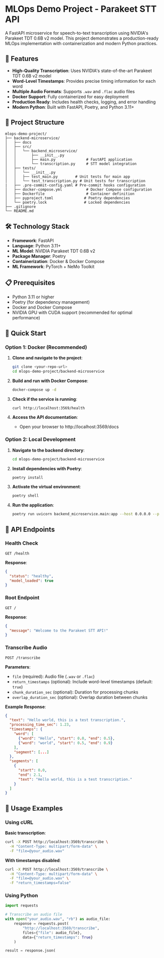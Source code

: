 # MLOps Demo Project - Parakeet STT API

A FastAPI microservice for speech-to-text transcription using NVIDIA's Parakeet TDT 0.6B v2 model. This project demonstrates a production-ready MLOps implementation with containerization and modern Python practices.

## 🚀 Features

- **High-Quality Transcription**: Uses NVIDIA's state-of-the-art Parakeet TDT 0.6B v2 model
- **Word-Level Timestamps**: Provides precise timing information for each word
- **Multiple Audio Formats**: Supports `.wav` and `.flac` audio files
- **Docker Support**: Fully containerized for easy deployment
- **Production Ready**: Includes health checks, logging, and error handling
- **Modern Python**: Built with FastAPI, Poetry, and Python 3.11+

## 📁 Project Structure

```
mlops-demo-project/
├── backend-microservice/
│   ├── docs
│   ├── src/
│   │   └── backend_microservice/
│   │       ├── __init__.py
│   │       ├── main.py              # FastAPI application
│   │       └── transcription.py     # STT model integration
│   ├── tests/
│   │   └── __init__.py
│   │   ├── test_main.py        # Unit tests for main app
│   │   └── test_transcription.py # Unit tests for transcription
|   ├── .pre-commit-config.yaml # Pre-commit hooks configuration
│   ├── docker-compose.yml           # Docker Compose configuration
│   ├── Dockerfile                   # Container definition
│   ├── pyproject.toml              # Poetry dependencies
│   └── poetry.lock                 # Locked dependencies
├── .gitignore
└── README.md
```

## 🛠️ Technology Stack

- **Framework**: FastAPI
- **Language**: Python 3.11+
- **ML Model**: NVIDIA Parakeet TDT 0.6B v2
- **Package Manager**: Poetry
- **Containerization**: Docker & Docker Compose
- **ML Framework**: PyTorch + NeMo Toolkit

## 📋 Prerequisites

- Python 3.11 or higher
- Poetry (for dependency management)
- Docker and Docker Compose
- NVIDIA GPU with CUDA support (recommended for optimal performance)

## 🚀 Quick Start

### Option 1: Docker (Recommended)

1. **Clone and navigate to the project**:
   ```bash
   git clone <your-repo-url>
   cd mlops-demo-project/backend-microservice
   ```

2. **Build and run with Docker Compose**:
   ```bash
   docker-compose up -d
   ```

3. **Check if the service is running**:
   ```bash
   curl http://localhost:3569/health
   ```

4. **Access the API documentation**:
   - Open your browser to http://localhost:3569/docs

### Option 2: Local Development

1. **Navigate to the backend directory**:
   ```bash
   cd mlops-demo-project/backend-microservice
   ```

2. **Install dependencies with Poetry**:
   ```bash
   poetry install
   ```

3. **Activate the virtual environment**:
   ```bash
   poetry shell
   ```

4. **Run the application**:
   ```bash
   poetry run uvicorn backend_microservice.main:app --host 0.0.0.0 --port 8000 --reload
   ```

## 🔌 API Endpoints

### Health Check
```http
GET /health
```

**Response**:
```json
{
  "status": "healthy",
  "model_loaded": true
}
```

### Root Endpoint
```http
GET /
```

**Response**:
```json
{
  "message": "Welcome to the Parakeet STT API!"
}
```

### Transcribe Audio
```http
POST /transcribe
```

**Parameters**:
- `file` (required): Audio file (`.wav` or `.flac`)
- `return_timestamps` (optional): Include word-level timestamps (default: `true`)
- `chunk_duration_sec` (optional): Duration for processing chunks
- `overlap_duration_sec` (optional): Overlap duration between chunks

**Example Response**:
```json
{
  "text": "Hello world, this is a test transcription.",
  "processing_time_sec": 1.23,
  "timestamps": {
    "word": [
      {"word": "Hello", "start": 0.0, "end": 0.5},
      {"word": "world", "start": 0.5, "end": 0.9}
    ],
    "segment": [...]
  },
  "segments": [
    {
      "start": 0.0,
      "end": 2.1,
      "text": "Hello world, this is a test transcription."
    }
  ]
}
```

## 📝 Usage Examples

### Using cURL

**Basic transcription**:
```bash
curl -X POST http://localhost:3569/transcribe \
  -H "Content-Type: multipart/form-data" \
  -F "file=@your_audio.wav"
```

**With timestamps disabled**:
```bash
curl -X POST http://localhost:3569/transcribe \
  -H "Content-Type: multipart/form-data" \
  -F "file=@your_audio.wav" \
  -F "return_timestamps=false"
```

### Using Python

```python
import requests

# Transcribe an audio file
with open("your_audio.wav", "rb") as audio_file:
    response = requests.post(
        "http://localhost:3569/transcribe",
        files={"file": audio_file},
        data={"return_timestamps": True}
    )

result = response.json(
